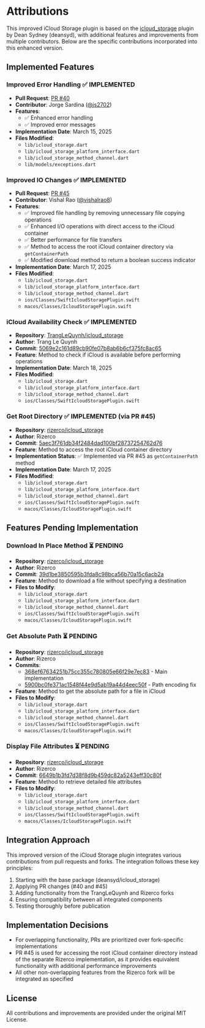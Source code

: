 # Attributions

This improved iCloud Storage plugin is based on the [icloud_storage](https://github.com/deansyd/icloud_storage) plugin by Dean Sydney (deansyd), with additional features and improvements from multiple contributors. Below are the specific contributions incorporated into this enhanced version.

## Implemented Features

### Improved Error Handling ✅ IMPLEMENTED

- **Pull Request**: [PR #40](https://github.com/deansyd/icloud_storage/pull/40)
- **Contributor**: Jorge Sardina ([@js2702](https://github.com/js2702))
- **Features**:
  - ✅ Enhanced error handling
  - ✅ Improved error messages
- **Implementation Date**: March 15, 2025
- **Files Modified**:
  - `lib/icloud_storage.dart`
  - `lib/icloud_storage_platform_interface.dart`
  - `lib/icloud_storage_method_channel.dart`
  - `lib/models/exceptions.dart`

### Improved IO Changes ✅ IMPLEMENTED

- **Pull Request**: [PR #45](https://github.com/deansyd/icloud_storage/pull/45)
- **Contributor**: Vishal Rao ([@vishalrao8](https://github.com/vishalrao8))
- **Features**:
  - ✅ Improved file handling by removing unnecessary file copying operations
  - ✅ Enhanced I/O operations with direct access to the iCloud container
  - ✅ Better performance for file transfers
  - ✅ Method to access the root iCloud container directory via `getContainerPath`
  - ✅ Modified download method to return a boolean success indicator
- **Implementation Date**: March 17, 2025
- **Files Modified**:
  - `lib/icloud_storage.dart`
  - `lib/icloud_storage_platform_interface.dart`
  - `lib/icloud_storage_method_channel.dart`
  - `ios/Classes/SwiftIcloudStoragePlugin.swift`
  - `macos/Classes/IcloudStoragePlugin.swift`

### iCloud Availability Check ✅ IMPLEMENTED

- **Repository**: [TrangLeQuynh/icloud_storage](https://github.com/TrangLeQuynh/icloud_storage)
- **Author**: Trang Le Quynh
- **Commit**: [5069e2c161d89cb90fe07b8ab6b6cf375fc8ac65](https://github.com/TrangLeQuynh/icloud_storage/commit/5069e2c161d89cb90fe07b8ab6b6cf375fc8ac65)
- **Feature**: Method to check if iCloud is available before performing operations
- **Implementation Date**: March 18, 2025
- **Files Modified**:
  - `lib/icloud_storage.dart`
  - `lib/icloud_storage_platform_interface.dart`
  - `lib/icloud_storage_method_channel.dart`
  - `ios/Classes/SwiftIcloudStoragePlugin.swift`

### Get Root Directory ✅ IMPLEMENTED (via PR #45)

- **Repository**: [rizerco/icloud_storage](https://github.com/rizerco/icloud_storage)
- **Author**: Rizerco
- **Commit**: [5aec3f761db34f2484dad100bf28737254762d76](https://github.com/rizerco/icloud_storage/commit/5aec3f761db34f2484dad100bf28737254762d76)
- **Feature**: Method to access the root iCloud container directory
- **Implementation Status**: ✅ Implemented via PR #45 as `getContainerPath` method
- **Implementation Date**: March 17, 2025
- **Files Modified**:
  - `lib/icloud_storage.dart`
  - `lib/icloud_storage_platform_interface.dart`
  - `lib/icloud_storage_method_channel.dart`
  - `ios/Classes/SwiftIcloudStoragePlugin.swift`
  - `macos/Classes/IcloudStoragePlugin.swift`

## Features Pending Implementation

### Download In Place Method ⏳ PENDING

- **Repository**: [rizerco/icloud_storage](https://github.com/rizerco/icloud_storage)
- **Author**: Rizerco
- **Commit**: [39d1be3850595b3fda8c98bca56b70a15c6acb2a](https://github.com/rizerco/icloud_storage/commit/39d1be3850595b3fda8c98bca56b70a15c6acb2a)
- **Feature**: Method to download a file without specifying a destination
- **Files to Modify**:
  - `lib/icloud_storage.dart`
  - `lib/icloud_storage_platform_interface.dart`
  - `lib/icloud_storage_method_channel.dart`
  - `ios/Classes/SwiftIcloudStoragePlugin.swift`
  - `macos/Classes/IcloudStoragePlugin.swift`

### Get Absolute Path ⏳ PENDING

- **Repository**: [rizerco/icloud_storage](https://github.com/rizerco/icloud_storage)
- **Author**: Rizerco
- **Commits**:
  - [368ef67634251b75cc355c780805e66f29e7ec83](https://github.com/rizerco/icloud_storage/commit/368ef67634251b75cc355c780805e66f29e7ec83) - Main implementation
  - [5900bc0fe371ac1548f44e9d5ab19a44d4eec50f](https://github.com/rizerco/icloud_storage/commit/5900bc0fe371ac1548f44e9d5ab19a44d4eec50f) - Path encoding fix
- **Feature**: Method to get the absolute path for a file in iCloud
- **Files to Modify**:
  - `lib/icloud_storage.dart`
  - `lib/icloud_storage_platform_interface.dart`
  - `lib/icloud_storage_method_channel.dart`
  - `ios/Classes/SwiftIcloudStoragePlugin.swift`
  - `macos/Classes/IcloudStoragePlugin.swift`

### Display File Attributes ⏳ PENDING

- **Repository**: [rizerco/icloud_storage](https://github.com/rizerco/icloud_storage)
- **Author**: Rizerco
- **Commit**: [6649b1b3fd7d38f8d9b459dc82a5243eff30c80f](https://github.com/rizerco/icloud_storage/commit/6649b1b3fd7d38f8d9b459dc82a5243eff30c80f)
- **Feature**: Method to retrieve detailed file attributes
- **Files to Modify**:
  - `lib/icloud_storage.dart`
  - `lib/icloud_storage_platform_interface.dart`
  - `lib/icloud_storage_method_channel.dart`
  - `ios/Classes/SwiftIcloudStoragePlugin.swift`
  - `macos/Classes/IcloudStoragePlugin.swift`

## Integration Approach

This improved version of the iCloud Storage plugin integrates various contributions from pull requests and forks. The integration follows these key principles:

1. Starting with the base package (deansyd/icloud_storage)
2. Applying PR changes (#40 and #45)
3. Adding functionality from the TrangLeQuynh and Rizerco forks
4. Ensuring compatibility between all integrated components
5. Testing thoroughly before publication

## Implementation Decisions

- For overlapping functionality, PRs are prioritized over fork-specific implementations
- PR #45 is used for accessing the root iCloud container directory instead of the separate Rizerco implementation, as it provides equivalent functionality with additional performance improvements
- All other non-overlapping features from the Rizerco fork will be integrated as specified

## License

All contributions and improvements are provided under the original MIT License.
